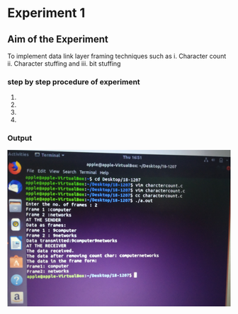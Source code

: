 # Experiment 1

## Aim of the Experiment
To implement data link layer framing techniques such as
i. Character count ii. Character stuffing and iii. bit stuffing

### step by step procedure of experiment
1.
2.
3.
4.


### Output

![output](charactercount.jpg)
